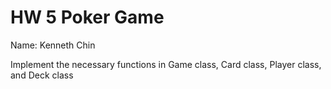 # HW 5 Poker Game

Name: Kenneth Chin

Implement the necessary functions in Game class, Card class, Player class, and Deck class
